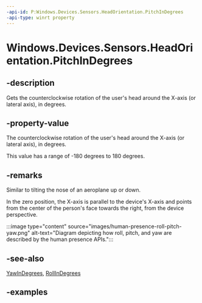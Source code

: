 ```yaml
---
-api-id: P:Windows.Devices.Sensors.HeadOrientation.PitchInDegrees
-api-type: winrt property
---
```


# Windows.Devices.Sensors.HeadOrientation.PitchInDegrees

<!--
public System.Nullable<double> PitchInDegrees { get; }
-->

## -description

Gets the counterclockwise rotation of the user's head around the X-axis (or lateral axis), in degrees.

## -property-value

The counterclockwise rotation of the user's head around the X-axis (or lateral axis), in degrees.

This value has a range of -180 degrees to 180 degrees.

## -remarks

Similar to tilting the nose of an aeroplane up or down.

In the zero position, the X-axis is parallel to the device's X-axis and points from the center of the person's face towards the right, from the device perspective.

:::image type="content" source="images/human-presence-roll-pitch-yaw.png" alt-text="Diagram depicting how roll, pitch, and yaw are described by the human presence APIs.":::

## -see-also

[YawInDegrees](headorientation_yawindegrees.md), [RollInDegrees](headorientation_rollindegrees.md)

## -examples

